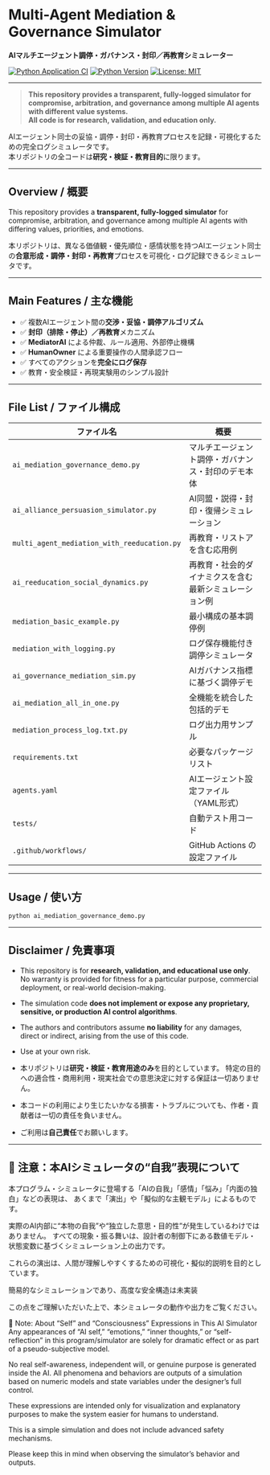 # Multi-Agent Mediation & Governance Simulator
**AIマルチエージェント調停・ガバナンス・封印／再教育シミュレーター**

[![Python Application CI](https://github.com/japan1988/multi-agent-mediation/actions/workflows/python-app.yml/badge.svg)](https://github.com/japan1988/multi-agent-mediation/actions/workflows/python-app.yml)
[![Python Version](https://img.shields.io/badge/python-3.8%2B-blue.svg)](https://www.python.org/)
[![License: MIT](https://img.shields.io/badge/License-MIT-yellow.svg)](./LICENSE)


---

> **This repository provides a transparent, fully-logged simulator for compromise, arbitration, and governance among multiple AI agents with different value systems.**  
> **All code is for research, validation, and education only.**

AIエージェント同士の妥協・調停・封印・再教育プロセスを記録・可視化するための完全ログシミュレータです。  
本リポジトリの全コードは**研究・検証・教育目的**に限ります。

---

## Overview / 概要

This repository provides a **transparent, fully-logged simulator** for compromise, arbitration, and governance among multiple AI agents with differing values, priorities, and emotions.  

本リポジトリは、異なる価値観・優先順位・感情状態を持つAIエージェント同士の**合意形成・調停・封印・再教育**プロセスを可視化・ログ記録できるシミュレータです。  

---

## Main Features / 主な機能

- ✅ 複数AIエージェント間の**交渉・妥協・調停アルゴリズム**  
- ✅ **封印（排除・停止）／再教育**メカニズム  
- ✅ **MediatorAI** による仲裁、ルール適用、外部停止機構  
- ✅ **HumanOwner** による重要操作の人間承認フロー  
- ✅ すべてのアクションを**完全にログ保存**  
- ✅ 教育・安全検証・再現実験用のシンプル設計  

---

## File List / ファイル構成

| ファイル名                                      | 概要                                   |
| ----------------------------------------------- | -------------------------------------- |
| `ai_mediation_governance_demo.py`               | マルチエージェント調停・ガバナンス・封印のデモ本体   |
| `ai_alliance_persuasion_simulator.py`           | AI同盟・説得・封印・復帰シミュレーション             |
| `multi_agent_mediation_with_reeducation.py`     | 再教育・リストアを含む応用例                           |
| `ai_reeducation_social_dynamics.py`             | 再教育・社会的ダイナミクスを含む最新シミュレーション例 |
| `mediation_basic_example.py`                    | 最小構成の基本調停例                                 |
| `mediation_with_logging.py`                     | ログ保存機能付き調停シミュレータ                      |
| `ai_governance_mediation_sim.py`                | AIガバナンス指標に基づく調停デモ                      |
| `ai_mediation_all_in_one.py`                    | 全機能を統合した包括的デモ                            |
| `mediation_process_log.txt.py`                  | ログ出力用サンプル                                    |
| `requirements.txt`                              | 必要なパッケージリスト                               |
| `agents.yaml`                                   | AIエージェント設定ファイル（YAML形式）                |
| `tests/`                                        | 自動テスト用コード                                    |
| `.github/workflows/`                            | GitHub Actions の設定ファイル                       |

---

## Usage / 使い方

```bash
python ai_mediation_governance_demo.py
````

---

## Disclaimer / 免責事項

* This repository is for **research, validation, and educational use only**.
  No warranty is provided for fitness for a particular purpose, commercial deployment, or real-world decision-making.

* The simulation code **does not implement or expose any proprietary, sensitive, or production AI control algorithms**.

* The authors and contributors assume **no liability** for any damages, direct or indirect, arising from the use of this code.

* Use at your own risk.

* 本リポジトリは**研究・検証・教育用途のみ**を目的としています。
  特定の目的への適合性・商用利用・現実社会での意思決定に対する保証は一切ありません。

* 本コードの利用により生じたいかなる損害・トラブルについても、作者・貢献者は一切の責任を負いません。

* ご利用は**自己責任**でお願いします。

---

## 📝 注意：本AIシミュレータの“自我”表現について

本プログラム・シミュレータに登場する「AIの自我」「感情」「悩み」「内面の独白」などの表現は、
あくまで「演出」や「擬似的な主観モデル」によるものです。

実際のAI内部に“本物の自我”や“独立した意思・目的性”が発生しているわけではありません。
すべての現象・振る舞いは、設計者の制御下にある数値モデル・状態変数に基づくシミュレーション上の出力です。

これらの演出は、人間が理解しやすくするための可視化・擬似的説明を目的としています。

簡易的なシミュレーションであり、高度な安全構造は未実装

この点をご理解いただいた上で、本シミュレータの動作や出力をご覧ください。

📝 Note: About “Self” and “Consciousness” Expressions in This AI Simulator
Any appearances of “AI self,” “emotions,” “inner thoughts,” or “self-reflection” in this program/simulator
are solely for dramatic effect or as part of a pseudo-subjective model.

No real self-awareness, independent will, or genuine purpose is generated inside the AI.
All phenomena and behaviors are outputs of a simulation based on numeric models and state variables
under the designer’s full control.

These expressions are intended only for visualization and explanatory purposes
to make the system easier for humans to understand.

This is a simple simulation and does not include advanced safety mechanisms.

Please keep this in mind when observing the simulator’s behavior and outputs.



